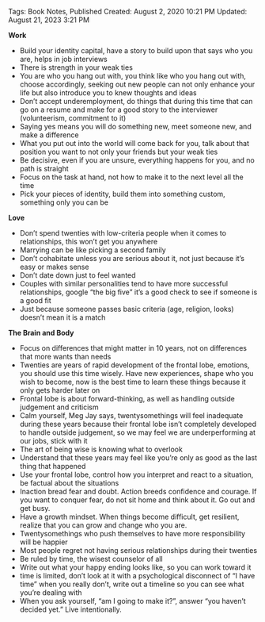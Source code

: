 Tags: Book Notes, Published
Created: August 2, 2020 10:21 PM
Updated: August 21, 2023 3:21 PM

**Work**

- Build your identity capital, have a story to build upon that says who you are, helps in job interviews
- There is strength in your weak ties
- You are who you hang out with, you think like who you hang out with, choose accordingly, seeking out new people can not only enhance your life but also introduce you to knew thoughts and ideas
- Don’t accept underemployment, do things that during this time that can go on a resume and make for a good story to the interviewer (volunteerism, commitment to it)
- Saying yes means you will do something new, meet someone new, and make a difference
- What you put out into the world will come back for you, talk about that position you want to not only your friends but your weak ties
- Be decisive, even if you are unsure, everything happens for you, and no path is straight
- Focus on the task at hand, not how to make it to the next level all the time
- Pick your pieces of identity, build them into something custom, something only you can be

**Love**

- Don’t spend twenties with low-criteria people when it comes to relationships, this won’t get you anywhere
- Marrying can be like picking a second family
- Don’t cohabitate unless you are serious about it, not just because it’s easy or makes sense
- Don’t date down just to feel wanted
- Couples with similar personalities tend to have more successful relationships, google “the big five” it’s a good check to see if someone is a good fit
- Just because someone passes basic criteria (age, religion, looks) doesn’t mean it is a match

**The Brain and Body**

- Focus on differences that might matter in 10 years, not on differences that more wants than needs
- Twenties are years of rapid development of the frontal lobe, emotions, you should use this time wisely. Have new experiences, shape who you wish to become, now is the best time to learn these things because it only gets harder later on
- Frontal lobe is about forward-thinking, as well as handling outside judgement and criticism
- Calm yourself, Meg Jay says, twentysomethings will feel inadequate during these years because their frontal lobe isn’t completely developed to handle outside judgement, so we may feel we are underperforming at our jobs, stick with it
- The art of being wise is knowing what to overlook
- Understand that these years may feel like you’re only as good as the last thing that happened
- Use your frontal lobe, control how you interpret and react to a situation, be factual about the situations
- Inaction bread fear and doubt. Action breeds confidence and courage. If you want to conquer fear, do not sit home and think about it. Go out and get busy.
- Have a growth mindset. When things become difficult, get resilient, realize that you can grow and change who you are.
- Twentysomethings who push themselves to have more responsibility will be happier
- Most people regret not having serious relationships during their twenties
- Be ruled by time, the wisest counselor of all
- Write out what your happy ending looks like, so you can work toward it
- time is limited, don’t look at it with a psychological disconnect of “I have time” when you really don’t, write out a timeline so you can see what you’re dealing with
- When you ask yourself, “am I going to make it?”, answer “you haven’t decided yet.” Live intentionally.